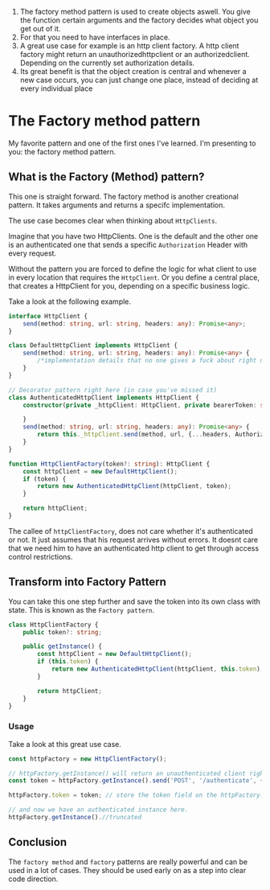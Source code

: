 1. The factory method pattern is used to create objects aswell. You give the function certain arguments and the factory decides what object you get out of it.
2. For that you need to have interfaces in place.
3. A great use case for example is an http client factory. A http client factory might return an unauthorizedhttpclient or an authorizedclient. Depending on the currently set authorization details.
4. Its great benefit is that the object creation is central and whenever a new case occurs, you can just change one place, instead of deciding at every individual place

# The Factory method pattern
My favorite pattern and one of the first ones I've learned. I'm presenting to you: the factory method pattern.

## What is the Factory (Method) pattern?
This one is straight forward. The factory method is another creational pattern. It takes arguments and returns a specifc implementation.

The use case becomes clear when thinking about `HttpClients`.

Imagine that you have two HttpClients. One is the default and the other one is an authenticated one that sends a specific `Authorization` Header with every request.

Without the pattern you are forced to define the logic for what client to use in every location that requires the `HttpClient`.
Or you define a central place, that creates a HttpClient for you, depending on a specific business logic.

Take a look at the following example.
```typescript
interface HttpClient {
    send(method: string, url: string, headers: any): Promise<any>;
}

class DefaultHttpClient implements HttpClient {
    send(method: string, url: string, headers: any): Promise<any> {
        /*implementation details that no one gives a fuck about right now*/
    }
}

// Decorator pattern right here (in case you've missed it)
class AuthenticatedHttpClient implements HttpClient {
    constructor(private _httpClient: HttpClient, private bearerToken: string) {

    }
    send(method: string, url: string, headers: any): Promise<any> {
        return this._httpClient.send(method, url, {...headers, Authorization: 'Bearer ' + this.bearerToken});
    }
}

function HttpClientFactory(token?: string): HttpClient {
    const httpClient = new DefaultHttpClient();
    if (token) {
        return new AuthenticatedHttpClient(httpClient, token);
    }

    return httpClient;
}
```

The callee of `httpClientFactory`, does not care whether it's authenticated or not. It just assumes that his request arrives without errors.
It doesnt care that we need him to have an authenticated http client to get through access control restrictions.

## Transform into Factory Pattern
You can take this one step further and save the token into its own class with state. This is known as the `Factory pattern`.
```typescript
class HttpClientFactory {
    public token?: string;

    public getInstance() {
        const httpClient = new DefaultHttpClient();
        if (this.token) {
            return new AuthenticatedHttpClient(httpClient, this.token);
        }

        return httpClient;
    }
}
```

### Usage
Take a look at this great use case.
```typescript
const httpFactory = new HttpClientFactory();

// httpFactory.getInstance() will return an unauthenticated client right now.
const token = httpFactory.getInstance().send('POST', '/authenticate', {}) // Fetch Bearer token

httpFactory.token = token; // store the token field on the httpFactory.

// and now we have an authenticated instance here.
httpFactory.getInstance().//truncated
```

## Conclusion
The `factory method` and `factory` patterns are really powerful and can be used in a lot of cases.
They should be used early on as a step into clear code direction.